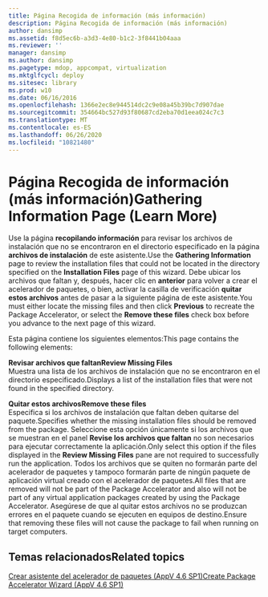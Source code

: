 ```yaml
---
title: Página Recogida de información (más información)
description: Página Recogida de información (más información)
author: dansimp
ms.assetid: f8d5ec6b-a3d3-4e80-b1c2-3f8441b04aaa
ms.reviewer: ''
manager: dansimp
ms.author: dansimp
ms.pagetype: mdop, appcompat, virtualization
ms.mktglfcycl: deploy
ms.sitesec: library
ms.prod: w10
ms.date: 06/16/2016
ms.openlocfilehash: 1366e2ec8e944514dc2c9e08a45b39bc7d907dae
ms.sourcegitcommit: 354664bc527d93f80687cd2eba70d1eea024c7c3
ms.translationtype: MT
ms.contentlocale: es-ES
ms.lasthandoff: 06/26/2020
ms.locfileid: "10821480"
---
```

# <span data-ttu-id="9a6b0-103">Página Recogida de información (más información)</span><span class="sxs-lookup"><span data-stu-id="9a6b0-103">Gathering Information Page (Learn More)</span></span>


<span data-ttu-id="9a6b0-104">Use la página **recopilando información** para revisar los archivos de instalación que no se encontraron en el directorio especificado en la página **archivos de instalación** de este asistente.</span><span class="sxs-lookup"><span data-stu-id="9a6b0-104">Use the **Gathering Information** page to review the installation files that could not be located in the directory specified on the **Installation Files** page of this wizard.</span></span> <span data-ttu-id="9a6b0-105">Debe ubicar los archivos que faltan y, después, hacer clic en **anterior** para volver a crear el acelerador de paquetes, o bien, activar la casilla de verificación **quitar estos archivos** antes de pasar a la siguiente página de este asistente.</span><span class="sxs-lookup"><span data-stu-id="9a6b0-105">You must either locate the missing files and then click **Previous** to recreate the Package Accelerator, or select the **Remove these files** check box before you advance to the next page of this wizard.</span></span>

<span data-ttu-id="9a6b0-106">Esta página contiene los siguientes elementos:</span><span class="sxs-lookup"><span data-stu-id="9a6b0-106">This page contains the following elements:</span></span>

<a href="" id="review-missing-files"></a>**<span data-ttu-id="9a6b0-107">Revisar archivos que faltan</span><span class="sxs-lookup"><span data-stu-id="9a6b0-107">Review Missing Files</span></span>**  
<span data-ttu-id="9a6b0-108">Muestra una lista de los archivos de instalación que no se encontraron en el directorio especificado.</span><span class="sxs-lookup"><span data-stu-id="9a6b0-108">Displays a list of the installation files that were not found in the specified directory.</span></span>

<a href="" id="remove-these-files"></a>**<span data-ttu-id="9a6b0-109">Quitar estos archivos</span><span class="sxs-lookup"><span data-stu-id="9a6b0-109">Remove these files</span></span>**  
<span data-ttu-id="9a6b0-110">Especifica si los archivos de instalación que faltan deben quitarse del paquete.</span><span class="sxs-lookup"><span data-stu-id="9a6b0-110">Specifies whether the missing installation files should be removed from the package.</span></span> <span data-ttu-id="9a6b0-111">Seleccione esta opción únicamente si los archivos que se muestran en el panel **Revise los archivos que faltan** no son necesarios para ejecutar correctamente la aplicación.</span><span class="sxs-lookup"><span data-stu-id="9a6b0-111">Only select this option if the files displayed in the **Review Missing Files** pane are not required to successfully run the application.</span></span> <span data-ttu-id="9a6b0-112">Todos los archivos que se quiten no formarán parte del acelerador de paquetes y tampoco formarán parte de ningún paquete de aplicación virtual creado con el acelerador de paquetes.</span><span class="sxs-lookup"><span data-stu-id="9a6b0-112">All files that are removed will not be part of the Package Accelerator and also will not be part of any virtual application packages created by using the Package Accelerator.</span></span> <span data-ttu-id="9a6b0-113">Asegúrese de que al quitar estos archivos no se produzcan errores en el paquete cuando se ejecuten en equipos de destino.</span><span class="sxs-lookup"><span data-stu-id="9a6b0-113">Ensure that removing these files will not cause the package to fail when running on target computers.</span></span>

## <span data-ttu-id="9a6b0-114">Temas relacionados</span><span class="sxs-lookup"><span data-stu-id="9a6b0-114">Related topics</span></span>


[<span data-ttu-id="9a6b0-115">Crear asistente del acelerador de paquetes (AppV 4.6 SP1)</span><span class="sxs-lookup"><span data-stu-id="9a6b0-115">Create Package Accelerator Wizard (AppV 4.6 SP1)</span></span>](create-package-accelerator-wizard--appv-46-sp1-.md)

 

 





